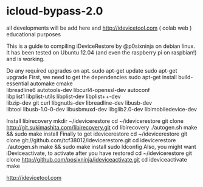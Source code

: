 # icloud-bypass-2.0
all developments will be add here and http://idevicetool.com ( colab web ) educational purposes

This is a guide to compiling iDeviceRestore by @p0sixninja on debian linux. It has been tested on Ubuntu 12.04 (and even the raspberry pi on raspbian!) and is working.

Do any required upgrades on apt.
sudo apt-get update
sudo apt-get upgrade
First, we need to get the dependencies
sudo apt-get install build-essential automake cmake \
libreadline6 autotools-dev libcurl4-openssl-dev autoconf \
libplist1 libplist-utils libplist-dev libplist++-dev \
libzip-dev git curl libgnutls-dev libreadline-dev libusb-dev \
libtool libusb-1.0-0-dev libusbmuxd-dev libglib2.0-dev libimobiledevice-dev
 
Install libirecovery
mkdir ~/idevicerestore
cd ~/idevicerestore
git clone http://git.sukimashita.com/libirecovery.git
cd libirecovery
./autogen.sh
make && sudo make install
Finally to get idevicerestore
cd ~/idevicerestore
git clone git://github.com/tcf38012/idevicerestore.git
cd idevicerestore
./autogen.sh
make && sudo make install
sudo ldconfig
Also, you might want iDeviceactivate, to activate after you have restored
cd ~/idevicerestore
git clone http://github.com/posixninja/ideviceactivate.git
cd ideviceactivate
make

http://idevicetool.com
